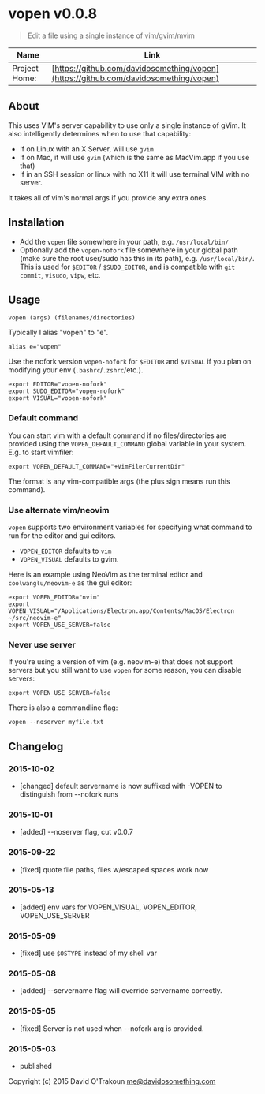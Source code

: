 # vopen v0.0.8

> Edit a file using a single instance of vim/gvim/mvim

| Name | Link |
| ---- | ---- |
| Project Home: | [https://github.com/davidosomething/vopen](https://github.com/davidosomething/vopen)

## About

This uses VIM's server capability to use only a single instance of gVim.
It also intelligently determines when to use that capability:

- If on Linux with an X Server, will use `gvim`
- If on Mac, it will use `gvim` (which is the same as MacVim.app if you use
  that)
- If in an SSH session or linux with no X11 it will use terminal VIM with no
  server.

It takes all of vim's normal args if you provide any extra ones.

## Installation

- Add the `vopen` file somewhere in your path, e.g. `/usr/local/bin/`
- Optionally add the `vopen-nofork` file somewhere in your global path (make
  sure the root user/sudo has this in its path), e.g. `/usr/local/bin/`. This is
  used for `$EDITOR` / `$SUDO_EDITOR`, and is compatible with `git commit`,
  `visudo`, `vipw`, etc.

## Usage

    vopen (args) (filenames/directories)

Typically I alias "vopen" to "e".

    alias e="vopen"

Use the nofork version `vopen-nofork` for `$EDITOR` and `$VISUAL` if you plan
on modifying your env (`.bashrc`/`.zshrc`/etc.).

    export EDITOR="vopen-nofork"
    export SUDO_EDITOR="vopen-nofork"
    export VISUAL="vopen-nofork"

### Default command

You can start vim with a default command if no files/directories are provided
using the `VOPEN_DEFAULT_COMMAND` global variable in your system. E.g. to
start vimfiler:

    export VOPEN_DEFAULT_COMMAND="+VimFilerCurrentDir"

The format is any vim-compatible args (the plus sign means run this command).

### Use alternate vim/neovim

`vopen` supports two environment variables for specifying what command to run
for the editor and gui editors.

- `VOPEN_EDITOR` defaults to `vim`
- `VOPEN_VISUAL` defaults to gvim.

Here is an example using NeoVim as the terminal editor and `coolwanglu/neovim-e`
as the gui editor:

    export VOPEN_EDITOR="nvim"
    export VOPEN_VISUAL="/Applications/Electron.app/Contents/MacOS/Electron ~/src/neovim-e"
    export VOPEN_USE_SERVER=false

### Never use server

If you're using a version of vim (e.g. neovim-e) that does not support servers
but you still want to use `vopen` for some reason, you can disable servers:

    export VOPEN_USE_SERVER=false

There is also a commandline flag:

    vopen --noserver myfile.txt

## Changelog

### 2015-10-02

- [changed] default servername is now suffixed with -VOPEN to distinguish from
  --nofork runs

### 2015-10-01

- [added] --noserver flag, cut v0.0.7

### 2015-09-22

- [fixed] quote file paths, files w/escaped spaces work now

### 2015-05-13

- [added] env vars for VOPEN_VISUAL, VOPEN_EDITOR, VOPEN_USE_SERVER

### 2015-05-09

- [fixed] use `$OSTYPE` instead of my shell var

### 2015-05-08

- [added] --servername flag will override servername correctly.

### 2015-05-05

- [fixed] Server is not used when --nofork arg is provided.

### 2015-05-03

- published

Copyright (c) 2015 David O'Trakoun <me@davidosomething.com>
